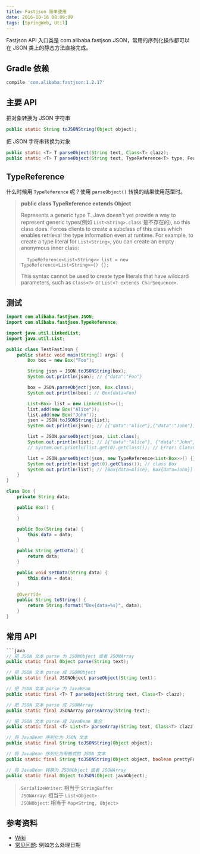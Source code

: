 ```yaml
---
title: Fastjson 简单使用
date: 2016-10-16 08:09:09
tags: [SpringWeb, Util]
---
```

Fastjson API 入口类是 com.alibaba.fastjson.JSON，常用的序列化操作都可以在 JSON 类上的静态方法直接完成。

<!--more-->

## Gradle 依赖
```groovy
compile 'com.alibaba:fastjson:1.2.17'
```

## 主要 API
把对象转换为 JSON 字符串

```java
public static String toJSONString(Object object);
```

把 JSON 字符串转换为对象

```java
public static <T> T parseObject(String text, Class<T> clazz);
public static <T> T parseObject(String text, TypeReference<T> type, Feature... features);
```

## TypeReference
什么时候用 `TypeReference` 呢？使用 `parseObject()` 转换的结果使用范型时。

> **public class TypeReference<T> extends Object**  
>
> Represents a generic type T. Java doesn't yet provide a way to represent generic types(例如 `List<String>.class` 是不存在的), so this class does. Forces clients to create a subclass of this class which enables retrieval the type information even at runtime.
> For example, to create a type literal for `List<String>`, you can create an empty anonymous inner class:
>
> &nbsp;&nbsp;&nbsp;&nbsp;`TypeReference<List<String>> list = new TypeReference<List<String>>() {};`
>
> This syntax cannot be used to create type literals that have wildcard parameters, such as `Class<?>` or `List<? extends CharSequence>`.

## 测试
```java
import com.alibaba.fastjson.JSON;
import com.alibaba.fastjson.TypeReference;

import java.util.LinkedList;
import java.util.List;

public class TestFastJson {
    public static void main(String[] args) {
        Box box = new Box("Foo");

        String json = JSON.toJSONString(box);
        System.out.println(json); // {"data":"Foo"}

        box = JSON.parseObject(json, Box.class);
        System.out.println(box); // Box{data=Foo}

        List<Box> list = new LinkedList<>();
        list.add(new Box("Alice"));
        list.add(new Box("John"));
        json = JSON.toJSONString(list);
        System.out.println(json); // [{"data":"Alice"},{"data":"John"}]

        list = JSON.parseObject(json, List.class);
        System.out.println(list); // [{"data":"Alice"}, {"data":"John"}]，可以看到，输出的不是 Box.toString() 输出的内容，说明 list 中存储的不是 Box
        // System.out.println(list.get(0).getClass()); // Error: ClassCastException: com.alibaba.fastjson.JSONObject cannot be cast to Box

        list = JSON.parseObject(json, new TypeReference<List<Box>>() {}); // 使用 parseObject() 转换的结果使用范型时使用 TypeReference
        System.out.println(list.get(0).getClass()); // class Box
        System.out.println(list); // [Box{data=Alice}, Box{data=John}]
    }
}

class Box {
    private String data;

    public Box() {

    }

    public Box(String data) {
        this.data = data;
    }

    public String getData() {
        return data;
    }

    public void setData(String data) {
        this.data = data;
    }

    @Override
    public String toString() {
        return String.format("Box{data=%s}", data);
    }
}
```

## 常用 API
```java
​```java
// 把 JSON 文本 parse 为 JSONObject 或者 JSONArray 
public static final Object parse(String text); 

// 把 JSON 文本 parse 成 JSONObject  
public static final JSONObject parseObject(String text)；   

// 把 JSON 文本 parse 为 JavaBean
public static final <T> T parseObject(String text, Class<T> clazz); 

// 把 JSON 文本 parse 成 JSONArray 
public static final JSONArray parseArray(String text);  

// 把 JSON 文本 parse 成 JavaBean 集合 
public static final <T> List<T> parseArray(String text, Class<T> clazz); 

// 将 JavaBean 序列化为 JSON 文本 
public static final String toJSONString(Object object); 

// 将 JavaBean 序列化为带格式的 JSON 文本 
public static final String toJSONString(Object object, boolean prettyFormat);

// 将 JavaBean 转换为 JSONObject 或者 JSONArray
public static final Object toJSON(Object javaObject); 
```

> `SerializeWriter`: 相当于 `StringBuffer`  
> `JSONArray`: 相当于 `List<Object>`  
>  `JSONObject`: 相当于 `Map<String, Object>`

## 参考资料

* [Wiki](https://github.com/Alibaba/fastjson/wiki/首页)
* [常见问题](https://github.com/alibaba/fastjson/wiki/常见问题): 例如怎么处理日期

